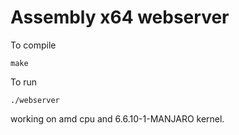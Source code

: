 # Assembly x64 webserver

To compile

```
make
```

To run

```
./webserver
```
working on amd cpu and 6.6.10-1-MANJARO kernel.
